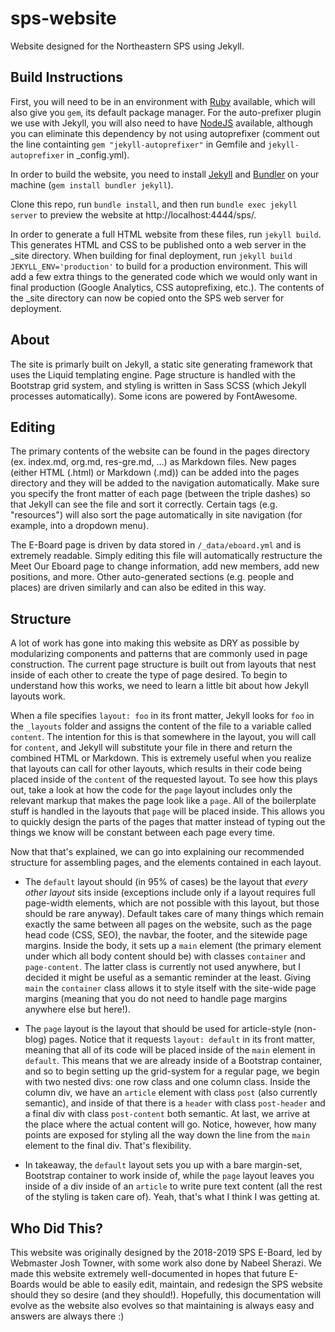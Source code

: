 # sps-website

Website designed for the Northeastern SPS using Jekyll.

## Build Instructions

First, you will need to be in an environment with [Ruby](https://ruby-lang.org) available, which will also give you `gem`, its default package manager. For the auto-prefixer plugin we use with Jekyll, you will also need to have [NodeJS](https://nodejs.org) available, although you can eliminate this dependency by not using autoprefixer (comment out the line containting `gem "jekyll-autoprefixer"` in Gemfile and `jekyll-autoprefixer` in _config.yml).

In order to build the website, you need to install [Jekyll](https://jekyllrb.com) and [Bundler](https://bundler.io) on your machine (`gem install bundler jekyll`).

Clone this repo, run `bundle install`, and then run `bundle exec jekyll server` to preview the 
website at http://localhost:4444/sps/.

In order to generate a full HTML website from these files, run `jekyll build`. This generates HTML and CSS to be published onto a web server in the _site directory. When building for final deployment, run `jekyll build JEKYLL_ENV='production'` to build for a production environment. This will add a few extra things to the generated code which we would only want in final production (Google Analytics, CSS autoprefixing, etc.). The contents of the _site directory can now be copied onto the SPS web server for deployment.

## About

The site is primarly built on Jekyll, a static site generating framework that uses the Liquid templating engine. Page structure is handled with the Bootstrap grid system, and styling is written in Sass SCSS (which Jekyll processes automatically). Some icons are powered by FontAwesome.

## Editing

The primary contents of the website can be found in the pages directory (ex. index.md, org.md, res-gre.md, ...) as Markdown files. New pages (either HTML (.html) or Markdown (.md)) can be added into the pages directory and they will be added to the navigation automatically. Make sure you specify the front matter of each page (between the triple dashes) so that Jekyll can see the file and sort it correctly. Certain tags (e.g. "resources") will also sort the page automatically in site navigation (for example, into a dropdown menu).

The E-Board page is driven by data stored in `/_data/eboard.yml` and is extremely readable. Simply editing this file will automatically restructure the Meet Our Eboard page to change information, add new members, add new positions, and more. Other auto-generated sections (e.g. people and places) are driven similarly and can also be edited in this way.

## Structure

A lot of work has gone into making this website as DRY as possible by modularizing components and patterns that are commonly used in page construction. The current page structure is built out from layouts that nest inside of each other to create the type of page desired. To begin to understand how this works, we need to learn a little bit about how Jekyll layouts work.

When a file specifies `layout: foo` in its front matter, Jekyll looks for `foo` in the `_layouts` folder and assigns the content of the file to a variable called `content`. The intention for this is that somewhere in the layout, you will call for `content`, and Jekyll will substitute your file in there and return the combined HTML or Markdown. This is extremely useful when you realize that layouts can call for other layouts, which results in their code being placed inside of the `content` of the requested layout. To see how this plays out, take a look at how the code for the `page` layout includes only the relevant markup that makes the page look like a `page`. All of the boilerplate stuff is handled in the layouts that `page` will be placed inside. This allows you to quickly design the parts of the pages that matter instead of typing out the things we know will be constant between each page every time.

Now that that's explained, we can go into explaining our recommended structure for assembling pages, and the elements contained in each layout.

* The `default` layout should (in 95% of cases) be the layout that *every other layout* sits inside (exceptions include only if a layout requires full page-width elements, which are not possible with this layout, but those should be rare anyway). Default takes care of many things which remain exactly the same between all pages on the website, such as the page head code (CSS, SEO), the navbar, the footer, and the sitewide page margins. Inside the body, it sets up a `main` element (the primary element under which all body content should be) with classes `container` and `page-content`. The latter class is currently not used anywhere, but I decided it might be useful as a semantic reminder at the least. Giving `main` the `container` class allows it to style itself with the site-wide page margins (meaning that you do not need to handle page margins anywhere else but here!).

* The `page` layout is the layout that should be used for article-style (non-blog) pages. Notice that it requests `layout: default` in its front matter, meaning that all of its code will be placed inside of the `main` element in `default`. This means that we are already inside of a Bootstrap container, and so to begin setting up the grid-system for a regular page, we begin with two nested divs: one row class and one column class. Inside the column div, we have an `article` element with class `post` (also currently semantic), and inside of that there is a `header` with class `post-header` and a final div with class `post-content` both semantic. At last, we arrive at the place where the actual content will go. Notice, however, how many points are exposed for styling all the way down the line from the `main` element to the final div. That's flexibility.

* In takeaway, the `default` layout sets you up with a bare margin-set, Bootstrap container to work inside of, while the `page` layout leaves you inside of a div inside of an `article` to write pure text content (all the rest of the styling is taken care of). Yeah, that's what I think I was getting at.

## Who Did This?

This website was originally designed by the 2018-2019 SPS E-Board, led by Webmaster Josh Towner, with some work also done by Nabeel Sherazi. We made this website extremely well-documented in hopes that future E-Boards would be able to easily edit, maintain, and redesign the SPS website should they so desire (and they should!). Hopefully, this documentation will evolve as the website also evolves so that maintaining is always easy and answers are always there :)